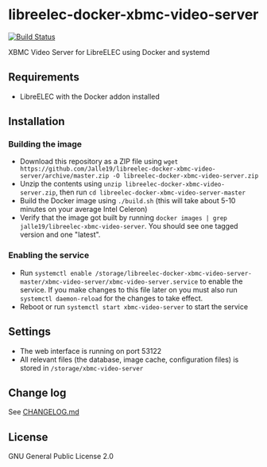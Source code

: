 # libreelec-docker-xbmc-video-server

[![Build Status](https://travis-ci.org/Jalle19/libreelec-docker-xbmc-video-server.svg?branch=master)](https://travis-ci.org/Jalle19/libreelec-docker-xbmc-video-server)

XBMC Video Server for LibreELEC using Docker and systemd

## Requirements

* LibreELEC with the Docker addon installed

## Installation

### Building the image

* Download this repository as a ZIP file using 
`wget https://github.com/Jalle19/libreelec-docker-xbmc-video-server/archive/master.zip -O libreelec-docker-xbmc-video-server.zip`
* Unzip the contents using `unzip libreelec-docker-xbmc-video-server.zip`, then run `cd libreelec-docker-xbmc-video-server-master`
* Build the Docker image using `./build.sh` (this will take about 5-10 minutes on your average Intel 
Celeron)
* Verify that the image got built by running `docker images | grep jalle19/libreelec-xbmc-video-server`. You should see one 
tagged version and one "latest".

### Enabling the service

* Run `systemctl enable /storage/libreelec-docker-xbmc-video-server-master/xbmc-video-server/xbmc-video-server.service` 
to enable the service. If you make changes to this file later on you must also run `systemctl daemon-reload` for the 
changes to take effect.
* Reboot or run `systemctl start xbmc-video-server` to start the service

## Settings

* The web interface is running on port 53122
* All relevant files (the database, image cache, configuration files) is stored in `/storage/xbmc-video-server`

## Change log

See [CHANGELOG.md](CHANGELOG.md)

## License

GNU General Public License 2.0
